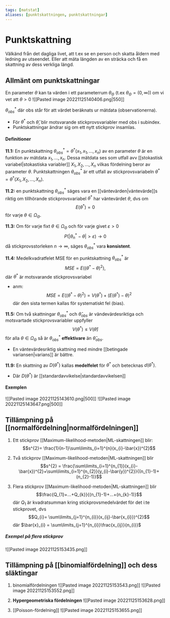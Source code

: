 ```yaml
---
tags: [matstat]
aliases: [punktskattningen, punktskattningar]
---
```

# Punktskattning
Välkänd från det dagliga livet, att t.ex se en person och skatta åldern med ledning av utseendet. Eller att mäta längden av en sträcka och få en skattning av dess verkliga längd. 

## Allmänt om punktskattningar
En parameter $\theta$ kan ta värden i ett parameterrum $\theta_\Theta$ (t.ex $\theta_{\Theta} = (0,\infty$)) om vi vet att $\theta > 0$
![[Pasted image 20221125140406.png|550]]

$\theta^{*}_{obs}$ där obs står för att värdet beräknats ur mätdata (observationerna).
- För $\theta^{*}$ och $\hat{\theta}$, blir motsvarande stickprovsvariabler med obs i subindex. 
- Punktskattningar ändrar sig om ett nytt stickprov insamlas. 

#### Definitioner
**11.1:** En punktskattning $\theta^{*}_{obs} = \theta^{*}(x_{1},x_{1},...,x_{n})$ av en parameter $\theta$ är en funktion av mätdata $x_{1},...,x_{n}$. Dessa mätdata ses som utfall avv [[stokastisk variabel|stokastiska variabler]] $X_{1},X_{2},...,X_{n}$ vilkas fördelning beror av parameter $\theta$. Punktskattningen $\theta^{*}_{obs}$ är ett utfall av stickprovsvariabeln $\theta^{*}=\theta^{*}(X_{1},X_{2},...,X_{n})$.

**11.2:** en punktskattning $\theta^{*}_{obs}$ säges vara en [[väntevärden|väntevärde]]s riktig om tillhörande stickprovsvariabel $\theta^{*}$ har väntevärdet $\theta$, dvs om $$E(\theta^{*})=0$$för varje $\theta \in \Omega_{\Theta}$.

**11.3:** Om för varje fixt $\theta \in \Omega_{\Theta}$ och för varje givet $\varepsilon > 0$ $$P(\lvert \theta^{*}_{n} - \theta \rvert > \varepsilon) \rightarrow 0$$då stickprovsstorleken $n \rightarrow \infty$, säges $\theta^{*}_{obs}$ vara **konsistent**.

**11.4:** Medelkvadratfelet MSE för en punktskattning $\theta^{*}_{obs}$ är $$MSE = E((\theta^{*}-\theta)^{2}),$$där $\theta^{*}$ är motsvarande stickprovsvariabel
- anm: $$MSE = E((\theta^{*}-\theta)^{2}) = V(\theta^{*})+(E(\theta^{*})-\theta)^{2}$$där den sista termen kallas för systematiskt fel (bias).

**11.5:** Om två skattningar $\theta^{*}_{obs}$ och $\hat{\theta}_{obs}$ är vändevärdesriktiga och motsvartade stickprovsvariabler uppfyller $$V(\theta^{*}) \leq V(\hat{\theta})$$för alla $\theta \in \Omega_\Theta$ så är $\theta^{*}_{obs}$ **effektivare** än $\hat{\theta}_{obs}$.
- En väntevärdesriktig skattning med mindre [[betingade variansen|varians]] är bättre.

**11.9:** En skattning av $D(\theta^{*})$ kallas **medelfelet** för $\theta^{*}$ och betecknas $d(\theta^{*})$.
- Där $D(\theta^{*})$ är [[standardavvikelse|standardavvikelsen]]

#### Exemplen
![[Pasted image 20221125143610.png|500]]
![[Pasted image 20221125143647.png|500]]

## Tillämpning på [[normalfördelning|normalfördelningen]]

1) Ett stickprov 
[[Maximum-likelihood-metoden|ML-skattningen]] blir:$$s^{2}= \frac{1}{n-1}\sum\limits_{i=1}^{n}(x_{i}-\bar{x})^{2}$$
2) Två stickprov
[[Maximum-likelihood-metoden|ML-skattningen]] blir$$s^{2} = \frac{\sum\limits_{i=1}^{n_{1}}(x_{i}-\bar{x})^{2}+\sum\limits_{i=1}^{n_{2}}(y_{i}-\bar{y})^{2}}{(n_{1}-1)+(n_{2}-1)}$$

3) Flera stickprov 
[[Maximum-likelihood-metoden|ML-skattningen]] blir $$\frac{Q_{1}+...+Q_{k}}{(n_{1}-1)+...+(n_{k}-1)}$$där $Q_{1}$ är kvadratsumman kring stickprovsmedelvärdet för det i:te stickprovet, dvs $$Q_{i}= \sum\limits_{j=1}^{n_{i}}(x_{ij}-\bar{x_{i}})^{2}$$där $\bar{x}_{i} = \sum\limits_{j=1}^{n_{i}}\frac{x_{ij}}{n_{i}}$
##### Exempel på flera stickprov
![[Pasted image 20221125153435.png]]

## Tillämpning på [[binomialfördelning]] och dess släktingar

1) binomialfördelningen
![[Pasted image 20221125153543.png]]
![[Pasted image 20221125153552.png]]

2) **Hypergeometriska fördelningen**
![[Pasted image 20221125153628.png]]

3) [[Poisson-fördelning]]
![[Pasted image 20221125153655.png]]
